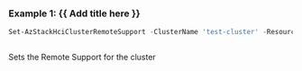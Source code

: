 ### Example 1: {{ Add title here }}
```powershell
Set-AzStackHciClusterRemoteSupport -ClusterName 'test-cluster' -ResourceGroupName 'test-rg'
```

```output
```

Sets the Remote Support for the cluster

